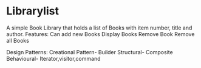 # Librarylist
A simple Book Library that holds a list of Books with item number, title and author.
Features:
Can add new Books
Display Books
Remove Book
Remove all Books

Design Patterns:
Creational Pattern- Builder
Structural- Composite
Behavioural- Iterator,visitor,command
